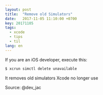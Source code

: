 ```yaml
---
layout: post
title:  "Remove old Simulators"
date:   2017-11-05 11:10:00 +0700
key: 20171105
tags:
  - xcode
  - tips
  - til
lang: en
---
```


If you are an iOS developer, execute this:

```swift
$ xcrun simctl delete unavailable
```
<!-- more -->

It removes old simulators Xcode no longer use


Source: @dev_jac
